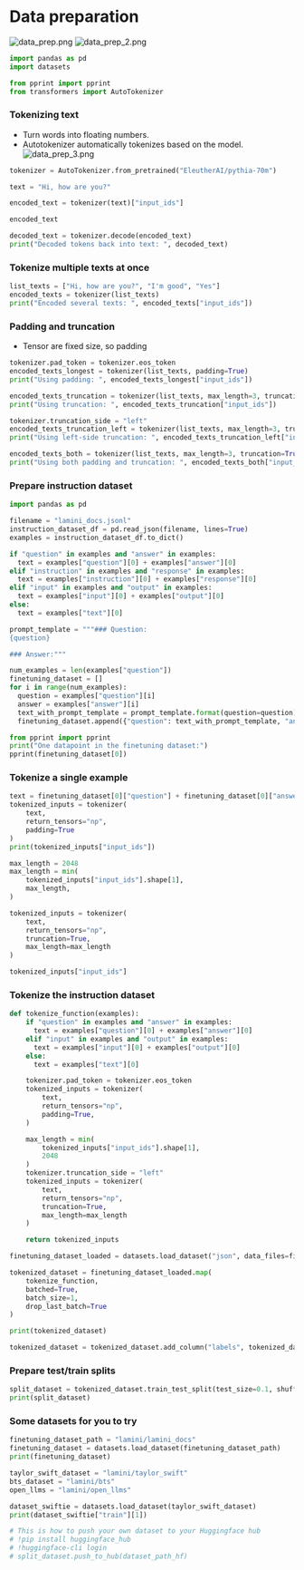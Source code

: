 # Data preparation

![data_prep.png](./data_prep.png)
![data_prep_2.png](./data_prep_2.png)
```python
import pandas as pd
import datasets

from pprint import pprint
from transformers import AutoTokenizer
```

### Tokenizing text
- Turn words into floating numbers.
- Autotokenizer automatically tokenizes based on the model.
![data_prep_3.png](./data_prep_3.png)

```python
tokenizer = AutoTokenizer.from_pretrained("EleutherAI/pythia-70m")
```


```python
text = "Hi, how are you?"
```


```python
encoded_text = tokenizer(text)["input_ids"]
```


```python
encoded_text
```


```python
decoded_text = tokenizer.decode(encoded_text)
print("Decoded tokens back into text: ", decoded_text)
```

### Tokenize multiple texts at once

```python
list_texts = ["Hi, how are you?", "I'm good", "Yes"]
encoded_texts = tokenizer(list_texts)
print("Encoded several texts: ", encoded_texts["input_ids"])
```

### Padding and truncation
- Tensor are fixed size, so padding
```python
tokenizer.pad_token = tokenizer.eos_token 
encoded_texts_longest = tokenizer(list_texts, padding=True)
print("Using padding: ", encoded_texts_longest["input_ids"])
```


```python
encoded_texts_truncation = tokenizer(list_texts, max_length=3, truncation=True)
print("Using truncation: ", encoded_texts_truncation["input_ids"])
```


```python
tokenizer.truncation_side = "left"
encoded_texts_truncation_left = tokenizer(list_texts, max_length=3, truncation=True)
print("Using left-side truncation: ", encoded_texts_truncation_left["input_ids"])
```


```python
encoded_texts_both = tokenizer(list_texts, max_length=3, truncation=True, padding=True)
print("Using both padding and truncation: ", encoded_texts_both["input_ids"])
```

### Prepare instruction dataset


```python
import pandas as pd

filename = "lamini_docs.jsonl"
instruction_dataset_df = pd.read_json(filename, lines=True)
examples = instruction_dataset_df.to_dict()

if "question" in examples and "answer" in examples:
  text = examples["question"][0] + examples["answer"][0]
elif "instruction" in examples and "response" in examples:
  text = examples["instruction"][0] + examples["response"][0]
elif "input" in examples and "output" in examples:
  text = examples["input"][0] + examples["output"][0]
else:
  text = examples["text"][0]

prompt_template = """### Question:
{question}

### Answer:"""

num_examples = len(examples["question"])
finetuning_dataset = []
for i in range(num_examples):
  question = examples["question"][i]
  answer = examples["answer"][i]
  text_with_prompt_template = prompt_template.format(question=question)
  finetuning_dataset.append({"question": text_with_prompt_template, "answer": answer})

from pprint import pprint
print("One datapoint in the finetuning dataset:")
pprint(finetuning_dataset[0])
```

### Tokenize a single example


```python
text = finetuning_dataset[0]["question"] + finetuning_dataset[0]["answer"]
tokenized_inputs = tokenizer(
    text,
    return_tensors="np",
    padding=True
)
print(tokenized_inputs["input_ids"])
```


```python
max_length = 2048
max_length = min(
    tokenized_inputs["input_ids"].shape[1],
    max_length,
)
```


```python
tokenized_inputs = tokenizer(
    text,
    return_tensors="np",
    truncation=True,
    max_length=max_length
)
```


```python
tokenized_inputs["input_ids"]
```

### Tokenize the instruction dataset


```python
def tokenize_function(examples):
    if "question" in examples and "answer" in examples:
      text = examples["question"][0] + examples["answer"][0]
    elif "input" in examples and "output" in examples:
      text = examples["input"][0] + examples["output"][0]
    else:
      text = examples["text"][0]

    tokenizer.pad_token = tokenizer.eos_token
    tokenized_inputs = tokenizer(
        text,
        return_tensors="np",
        padding=True,
    )

    max_length = min(
        tokenized_inputs["input_ids"].shape[1],
        2048
    )
    tokenizer.truncation_side = "left"
    tokenized_inputs = tokenizer(
        text,
        return_tensors="np",
        truncation=True,
        max_length=max_length
    )

    return tokenized_inputs
```


```python
finetuning_dataset_loaded = datasets.load_dataset("json", data_files=filename, split="train")

tokenized_dataset = finetuning_dataset_loaded.map(
    tokenize_function,
    batched=True,
    batch_size=1,
    drop_last_batch=True
)

print(tokenized_dataset)
```


```python
tokenized_dataset = tokenized_dataset.add_column("labels", tokenized_dataset["input_ids"])
```

### Prepare test/train splits


```python
split_dataset = tokenized_dataset.train_test_split(test_size=0.1, shuffle=True, seed=123)
print(split_dataset)
```

### Some datasets for you to try


```python
finetuning_dataset_path = "lamini/lamini_docs"
finetuning_dataset = datasets.load_dataset(finetuning_dataset_path)
print(finetuning_dataset)
```


```python
taylor_swift_dataset = "lamini/taylor_swift"
bts_dataset = "lamini/bts"
open_llms = "lamini/open_llms"
```


```python
dataset_swiftie = datasets.load_dataset(taylor_swift_dataset)
print(dataset_swiftie["train"][1])
```


```python
# This is how to push your own dataset to your Huggingface hub
# !pip install huggingface_hub
# !huggingface-cli login
# split_dataset.push_to_hub(dataset_path_hf)
```
